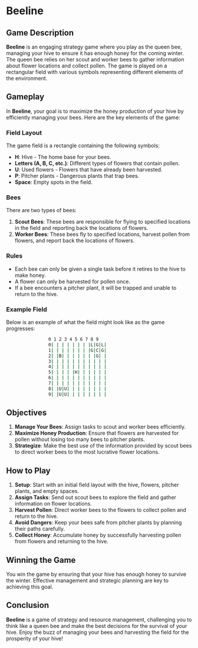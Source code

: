 
# Beeline

## Game Description

**Beeline** is an engaging strategy game where you play as the queen bee, managing your hive to ensure it has enough honey for the coming winter. The queen bee relies on her scout and worker bees to gather information about flower locations and collect pollen. The game is played on a rectangular field with various symbols representing different elements of the environment.

## Gameplay

In **Beeline**, your goal is to maximize the honey production of your hive by efficiently managing your bees. Here are the key elements of the game:

### Field Layout

The game field is a rectangle containing the following symbols:

- **H**: Hive - The home base for your bees.
- **Letters (A, B, C, etc.)**: Different types of flowers that contain pollen.
- **U**: Used flowers - Flowers that have already been harvested.
- **P**: Pitcher plants - Dangerous plants that trap bees.
- **Space**: Empty spots in the field.

### Bees

There are two types of bees:

1. **Scout Bees**: These bees are responsible for flying to specified locations in the field and reporting back the locations of flowers.
2. **Worker Bees**: These bees fly to specified locations, harvest pollen from flowers, and report back the locations of flowers.

### Rules

- Each bee can only be given a single task before it retires to the hive to make honey.
- A flower can only be harvested for pollen once.
- If a bee encounters a pitcher plant, it will be trapped and unable to return to the hive.

### Example Field

Below is an example of what the field might look like as the game progresses:

```bash
                0 1 2 3 4 5 6 7 8 9
                0| | | | | | | |L|G|L|
                1| | | | | | | |G|C|G|
                2| |B| | | | | | |G| |
                3| | | | | | | | | | |
                4| | | | | | | | | | |
                5| | | | |H| | | | | |
                6| | | | | | | | | | |
                7| | | | | | | | | | |
                8| |U|U| | | | | | | |
                9| |U|U| | | | | | | |
```


## Objectives

1. **Manage Your Bees**: Assign tasks to scout and worker bees efficiently.
2. **Maximize Honey Production**: Ensure that flowers are harvested for pollen without losing too many bees to pitcher plants.
3. **Strategize**: Make the best use of the information provided by scout bees to direct worker bees to the most lucrative flower locations.

## How to Play

1. **Setup**: Start with an initial field layout with the hive, flowers, pitcher plants, and empty spaces.
2. **Assign Tasks**: Send out scout bees to explore the field and gather information on flower locations.
3. **Harvest Pollen**: Direct worker bees to the flowers to collect pollen and return to the hive.
4. **Avoid Dangers**: Keep your bees safe from pitcher plants by planning their paths carefully.
5. **Collect Honey**: Accumulate honey by successfully harvesting pollen from flowers and returning to the hive.

## Winning the Game

You win the game by ensuring that your hive has enough honey to survive the winter. Effective management and strategic planning are key to achieving this goal.

## Conclusion

**Beeline** is a game of strategy and resource management, challenging you to think like a queen bee and make the best decisions for the survival of your hive. Enjoy the buzz of managing your bees and harvesting the field for the prosperity of your hive!
